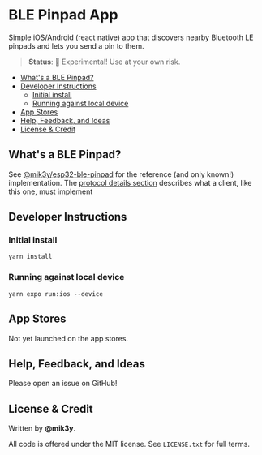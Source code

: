 # BLE Pinpad App

Simple iOS/Android (react native) app that discovers nearby Bluetooth LE pinpads and lets you send a pin to them.

> **Status**: 🚨 Experimental! Use at your own risk.

<!-- START doctoc generated TOC please keep comment here to allow auto update -->
<!-- DON'T EDIT THIS SECTION, INSTEAD RE-RUN doctoc TO UPDATE -->

- [What's a BLE Pinpad?](#whats-a-ble-pinpad)
- [Developer Instructions](#developer-instructions)
  - [Initial install](#initial-install)
  - [Running against local device](#running-against-local-device)
- [App Stores](#app-stores)
- [Help, Feedback, and Ideas](#help-feedback-and-ideas)
- [License & Credit](#license--credit)

<!-- END doctoc generated TOC please keep comment here to allow auto update -->

## What's a BLE Pinpad?

See [@mik3y/esp32-ble-pinpad](https://github.com/mik3y/esp32-ble-pinpad) for the reference (and only known!) implementation. The [protocol details section](https://github.com/mik3y/esp32-ble-pinpad#protocol-how-it-works) describes what a client, like this one, must implement

## Developer Instructions

### Initial install

```
yarn install
```

### Running against local device

```
yarn expo run:ios --device
```

## App Stores

Not yet launched on the app stores.

## Help, Feedback, and Ideas

Please open an issue on GitHub!

## License & Credit

Written by **@mik3y**. 

All code is offered under the MIT license. See `LICENSE.txt` for full terms.
